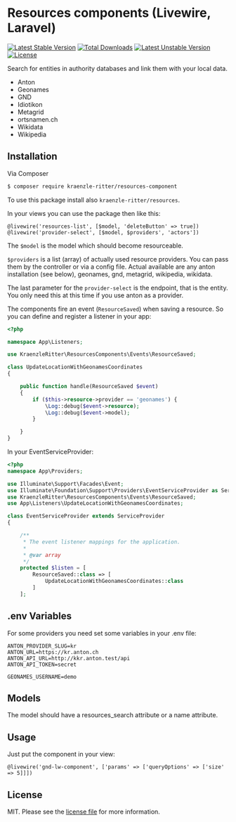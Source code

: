 # Resources components (Livewire, Laravel)

[![Latest Stable Version](https://poser.pugx.org/kraenzle-ritter/resources-components/v)](//packagist.org/packages/kraenzle-ritter/resources-components) [![Total Downloads](https://poser.pugx.org/kraenzle-ritter/resources-components/downloads)](//packagist.org/packages/kraenzle-ritter/resources-components) [![Latest Unstable Version](https://poser.pugx.org/kraenzle-ritter/resources-components/v/unstable)](//packagist.org/packages/kraenzle-ritter/resources-components) [![License](https://poser.pugx.org/kraenzle-ritter/resources-components/license)](//packagist.org/packages/kraenzle-ritter/resources-components)

Search for entities in authority databases and link them with your local data.

- Anton
- Geonames
- GND
- Idiotikon
- Metagrid
- ortsnamen.ch
- Wikidata
- Wikipedia

## Installation

Via Composer

``` bash
$ composer require kraenzle-ritter/resources-component
```

To use this package install also `kraenzle-ritter/resources`.

In your views you can use the package then like this:

```
@livewire('resources-list', [$model, 'deleteButton' => true])
@livewire('provider-select', [$model, $providers', 'actors'])
```

The `$model` is the model which should become resourceable.

`$providers` is a list (array) of actually used resource providers. You can pass them by the controller or via a config file. Actual available are any anton installation (see below), geonames, gnd, metagrid, wikipedia, wikidata.

The last parameter for the `provider-select` is the endpoint, that is the entity. You only need this at this time if you use anton as a provider.

The components fire an event (`ResourceSaved`) when saving a resource. So you can define and register a listener in your app:

```php
<?php

namespace App\Listeners;

use KraenzleRitter\ResourcesComponents\Events\ResourceSaved;

class UpdateLocationWithGeonamesCoordinates
{

    public function handle(ResourceSaved $event)
    {
        if ($this->resource->provider == 'geonames') {
            \Log::debug($event->resource);
            \Log::debug($event->model);
        }

    }
}
```

In your EventServiceProvider:

```php
<?php
namespace App\Providers;

use Illuminate\Support\Facades\Event;
use Illuminate\Foundation\Support\Providers\EventServiceProvider as ServiceProvider;
use KraenzleRitter\ResourcesComponents\Events\ResourceSaved;
use App\Listeners\UpdateLocationWithGeonamesCoordinates;

class EventServiceProvider extends ServiceProvider
{

    /**
     * The event listener mappings for the application.
     *
     * @var array
     */
    protected $listen = [
        ResourceSaved::class => [
            UpdateLocationWithGeonamesCoordinates::class
        ]
    ];
```

## .env Variables

For some providers you need set some variables in your .env file:

```
ANTON_PROVIDER_SLUG=kr
ANTON_URL=https://kr.anton.ch
ANTON_API_URL=http://kkr.anton.test/api
ANTON_API_TOKEN=secret

GEONAMES_USERNAME=demo
```

## Models

The model should have a resources_search attribute or a name attribute.

## Usage
Just put the component in your view:

```
@livewire('gnd-lw-component', ['params' => ['queryOptions' => ['size' => 5]]])
```

## License

MIT. Please see the [license file](LICENSE.md) for more information.

